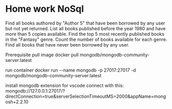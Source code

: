 # Home work NoSql

Find all books authored by "Author 5" that have been borrowed by any user but not yet returned.
List all books published before the year 1980 and have more than 5 copies available.
Find the top 5 most recently published books in the "Fantasy" genre.
Count the number of books available for each genre.
Find all books that have never been borrowed by any user.

Prerequisite
pull image
docker pull mongodb/mongodb-community-server:latest

run container
docker run --name mongodb -p 27017:27017 -d mongodb/mongodb-community-server:latest

install mongodb extension for vscode
connect with this:
mongodb://127.0.0.1:27017/?directConnection=true&serverSelectionTimeoutMS=2000&appName=mongosh+2.2.10